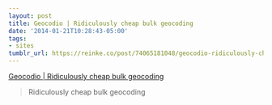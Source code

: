```yaml
---
layout: post
title: Geocodio | Ridiculously cheap bulk geocoding
date: '2014-01-21T10:28:43-05:00'
tags:
- sites
tumblr_url: https://reinke.co/post/74065181048/geocodio-ridiculously-cheap-bulk-geocoding
---
```

[Geocodio | Ridiculously cheap bulk geocoding](http://geocod.io/)  

> Ridiculously cheap bulk geocoding

